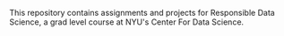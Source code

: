 This repository contains assignments and projects for Responsible Data Science, a grad level course at NYU's Center For Data Science.
